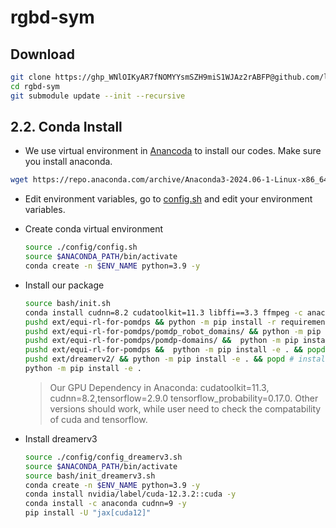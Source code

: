 # rgbd-sym

## Download 

```sh
git clone https://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@github.com/linhongbin-ws/rgbd-sym.git
cd rgbd-sym
git submodule update --init --recursive
```

## 2.2. Conda Install

- We use virtual environment in [Anancoda](https://www.anaconda.com/download) to install our codes. Make sure you install anaconda.
```sh
wget https://repo.anaconda.com/archive/Anaconda3-2024.06-1-Linux-x86_64.sh
```

- Edit environment variables, go to [config.sh](./config.sh) and edit your environment variables.

- Create conda virtual environment
    ```sh
    source ./config/config.sh
    source $ANACONDA_PATH/bin/activate 
    conda create -n $ENV_NAME python=3.9 -y
    ```

- Install our package 
    ```sh
    source bash/init.sh
    conda install cudnn=8.2 cudatoolkit=11.3 libffi==3.3 ffmpeg -c anaconda -c conda-forge -y
    pushd ext/equi-rl-for-pomdps && python -m pip install -r requirements.txt && popd
    pushd ext/equi-rl-for-pomdps/pomdp_robot_domains/ && python -m pip install -r requirements.txt && python -m pip install -e . && popd
    pushd ext/equi-rl-for-pomdps/pomdp-domains/ &&  python -m pip install -e . && popd
    pushd ext/equi-rl-for-pomdps &&  python -m pip install -e . && popd
    pushd ext/dreamerv2/ && python -m pip install -e . && popd # install dreamerv2
    python -m pip install -e . 
    ```
    > Our GPU Dependency in Anaconda: cudatoolkit=11.3, cudnn=8.2,tensorflow=2.9.0 tensorflow_probability=0.17.0. Other versions should work, while user need to check the compatability of cuda and tensorflow.  
- Install dreamerv3
    ```sh
    source ./config/config_dreamerv3.sh
    source $ANACONDA_PATH/bin/activate 
    source bash/init_dreamerv3.sh
    conda create -n $ENV_NAME python=3.9 -y
    conda install nvidia/label/cuda-12.3.2::cuda -y
    conda install -c anaconda cudnn=9 -y
    pip install -U "jax[cuda12]"
    ```